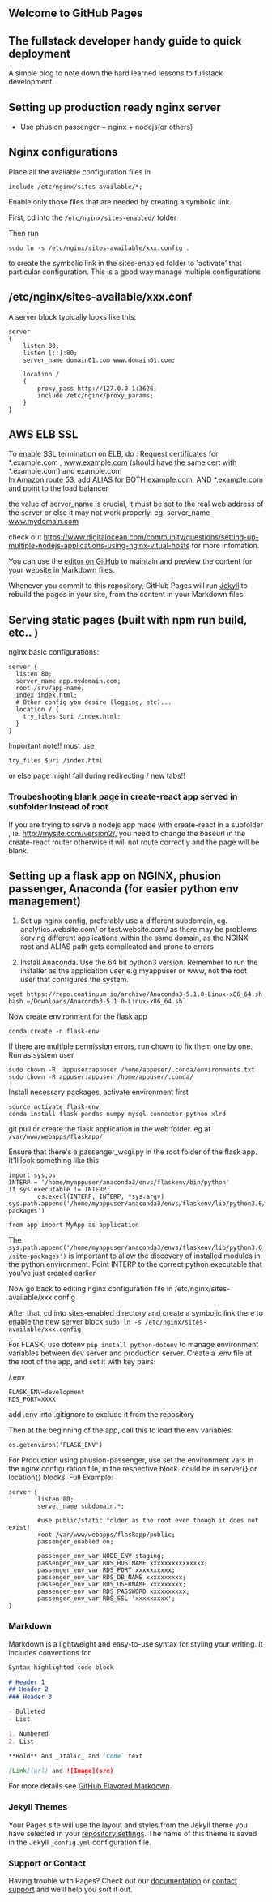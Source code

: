 ## Welcome to GitHub Pages

## The fullstack developer handy guide to quick deployment
A simple blog to note down the hard learned lessons to fullstack development.

## Setting up production ready nginx server
- Use phusion passenger + nginx + nodejs(or others)

## Nginx configurations

Place all the available configuration files in 
```
include /etc/nginx/sites-available/*;

``` 

Enable only those files that are needed by creating a symbolic link.

First, cd into the ```/etc/nginx/sites-enabled/``` folder

Then run
```
sudo ln -s /etc/nginx/sites-available/xxx.config .
```
to create the symbolic link in the sites-enabled folder to 'activate' that particular configuration. This is a good way manage multiple configurations 



## /etc/nginx/sites-available/xxx.conf
A server block typically looks like this:
```
server
{
    listen 80;
    listen [::]:80;
    server_name domain01.com www.domain01.com;

    location /
    {
        proxy_pass http://127.0.0.1:3626;
        include /etc/nginx/proxy_params;
    }
}

```

## AWS ELB SSL
To enable SSL termination on ELB, do :
Request certificates for *.example.com , www.example.com (should have the same cert with *.example.com) and example.com   
In Amazon route 53, add ALIAS for BOTH example.com, AND *.example.com and point to the load balancer

the value of server_name is crucial, it must be set to the real web address of the server or else it may not work properly.
eg. server_name www.mydomain.com

check out https://www.digitalocean.com/community/questions/setting-up-multiple-nodejs-applications-using-nginx-vitual-hosts for more infomation.


You can use the [editor on GitHub](https://github.com/kelvinAI/fullstack-blog/edit/master/index.md) to maintain and preview the content for your website in Markdown files.

Whenever you commit to this repository, GitHub Pages will run [Jekyll](https://jekyllrb.com/) to rebuild the pages in your site, from the content in your Markdown files.


## Serving static pages (built with npm run build, etc.. )
nginx basic configurations:
```
server {
  listen 80;
  server_name app.mydomain.com;
  root /srv/app-name;
  index index.html;
  # Other config you desire (logging, etc)...
  location / {
    try_files $uri /index.html;
  }
}

```
Important note!! must use 
```
try_files $uri /index.html
```
or else page might fail during redirecting / new tabs!!


### Troubeshooting blank page in create-react app served in subfolder instead of root 
If you are trying to serve a nodejs app made with create-react in a subfolder , ie. http://mysite.com/version2/, you need to change the baseurl in the create-react router otherwise it will not route correctly and the page will be blank.


## Setting up a flask app on NGINX, phusion passenger, Anaconda (for easier python env management)

1. Set up nginx config, preferably use a different subdomain, eg. analytics.website.com/ or test.website.com/ as there may be
problems serving different applications within the same domain, as the NGINX root and ALIAS path gets complicated and prone
to errors

2. Install Anaconda. Use the 64 bit python3 version. Remember to run the installer as the application user e.g myappuser or www, not the root user that configures the system.
```
wget https://repo.continuum.io/archive/Anaconda3-5.1.0-Linux-x86_64.sh
bash ~/Downloads/Anaconda3-5.1.0-Linux-x86_64.sh`
```
Now create environment for the flask app
```
conda create -n flask-env 
```
If there are multiple permission errors, run chown to fix them one by one. Run as system user
```
sudo chown -R  appuser:appuser /home/appuser/.conda/environments.txt
sudo chown -R appuser:appuser /home/appuser/.conda/

```

Install necessary packages, activate environment first
```
source activate flask-env
conda install flask pandas numpy mysql-connector-python xlrd

```

git pull or create the flask application in the web folder. eg at `/var/www/webapps/flaskapp/`

Ensure that there's a passenger_wsgi.py in the root folder of the flask app. It'll look something like this

```
import sys,os
INTERP = '/home/myappuser/anaconda3/envs/flaskenv/bin/python'
if sys.executable != INTERP:
        os.execl(INTERP, INTERP, *sys.argv)
sys.path.append('/home/myappuser/anaconda3/envs/flaskenv/lib/python3.6/site-packages')

from app import MyApp as application

```

The `sys.path.append('/home/myappuser/anaconda3/envs/flaskenv/lib/python3.6/site-packages')` is important to allow the discovery of 
installed modules in the python environment.
Point INTERP to the  correct python executable that you've just created earlier

Now go back to editing nginx configuration file in /etc/nginx/sites-available/xxx.config

After that, cd into sites-enabled directory and create a symbolic link there to enable the new server block
`sudo ln -s /etc/nginx/sites-available/xxx.config`

For FLASK, use dotenv `pip install python-dotenv` to manage environment variables between dev server and production server.
Create a .env file at the root of the app, and set it with key pairs:

/.env
```
FLASK_ENV=development
RDS_PORT=XXXX
````
add .env into .gitignore to exclude it from the repository

Then at the beginning of the app, call this to load the env variables: 
```
os.getenviron('FLASK_ENV') 

```

For Production using phusion-passenger, use set the environment vars in the nginx configuration file, in the respective block.
could be in server{} or location{} blocks. Full Example:

```
server {
        listen 80;
        server_name subdomain.*;
        
        #use public/static folder as the root even though it does not exist!
        root /var/www/webapps/flaskapp/public;
        passenger_enabled on;

        passenger_env_var NODE_ENV staging;
        passenger_env_var RDS_HOSTNAME xxxxxxxxxxxxxxx;
        passenger_env_var RDS_PORT xxxxxxxxxx;
        passenger_env_var RDS_DB_NAME xxxxxxxxxx;
        passenger_env_var RDS_USERNAME xxxxxxxxx;
        passenger_env_var RDS_PASSWORD xxxxxxxxxx;
        passenger_env_var RDS_SSL 'xxxxxxxxx';
}
```

### Markdown

Markdown is a lightweight and easy-to-use syntax for styling your writing. It includes conventions for

```markdown
Syntax highlighted code block

# Header 1
## Header 2
### Header 3

- Bulleted
- List

1. Numbered
2. List

**Bold** and _Italic_ and `Code` text

[Link](url) and ![Image](src)
```

For more details see [GitHub Flavored Markdown](https://guides.github.com/features/mastering-markdown/).

### Jekyll Themes

Your Pages site will use the layout and styles from the Jekyll theme you have selected in your [repository settings](https://github.com/kelvinAI/fullstack-blog/settings). The name of this theme is saved in the Jekyll `_config.yml` configuration file.

### Support or Contact

Having trouble with Pages? Check out our [documentation](https://help.github.com/categories/github-pages-basics/) or [contact support](https://github.com/contact) and we’ll help you sort it out.
